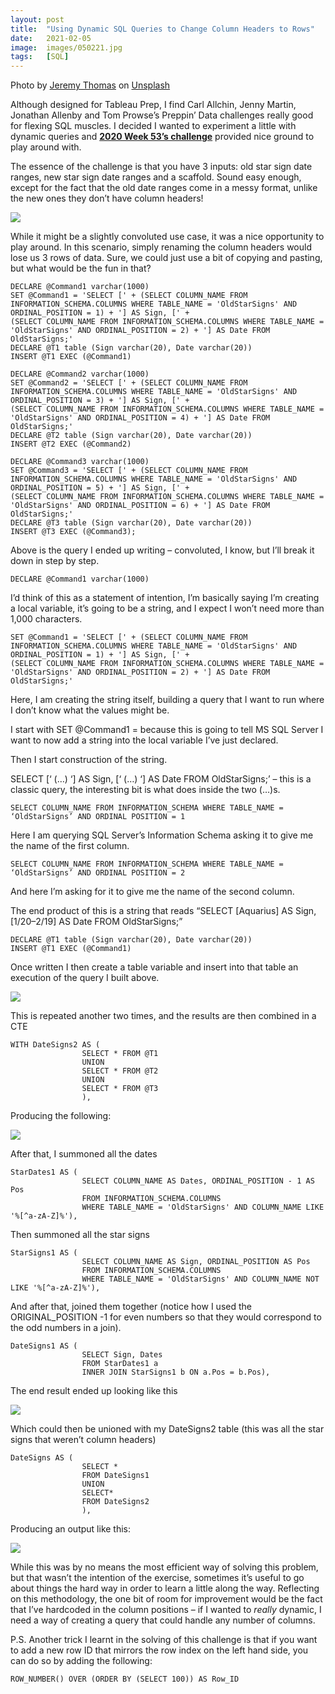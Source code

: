 ```yaml
---
layout: post
title:  "Using Dynamic SQL Queries to Change Column Headers to Rows"
date:   2021-02-05
image:  images/050221.jpg
tags:   [SQL]
---
```


<span>Photo by <a href="https://unsplash.com/@jeremythomasphoto?utm_source=unsplash&amp;utm_medium=referral&amp;utm_content=creditCopyText">Jeremy Thomas</a> on <a href="https://unsplash.com/s/photos/stars?utm_source=unsplash&amp;utm_medium=referral&amp;utm_content=creditCopyText">Unsplash</a></span>

Although designed for Tableau Prep, I find Carl Allchin, Jenny Martin, Jonathan Allenby and Tom Prowse’s Preppin’ Data challenges really good for flexing SQL muscles. I decided I wanted to experiment a little with dynamic queries and [**2020 Week 53’s challenge**][pd-w53] provided nice ground to play around with.  

The essence of the challenge is that you have 3 inputs: old star sign date ranges, new star sign date ranges and a scaffold. Sound easy enough, except for the fact that the old date ranges come in a messy format, unlike the new ones they don’t have column headers!

![]({{site.baseurl}}/images/050221-1.PNG)

While it might be a slightly convoluted use case, it was a nice opportunity to play around. In this scenario, simply renaming the column headers would lose us 3 rows of data. Sure, we could just use a bit of copying and pasting, but what would be the fun in that?

```
DECLARE @Command1 varchar(1000)
SET @Command1 = 'SELECT [' + (SELECT COLUMN_NAME FROM INFORMATION_SCHEMA.COLUMNS WHERE TABLE_NAME = 'OldStarSigns' AND ORDINAL_POSITION = 1) + '] AS Sign, [' +
(SELECT COLUMN_NAME FROM INFORMATION_SCHEMA.COLUMNS WHERE TABLE_NAME = 'OldStarSigns' AND ORDINAL_POSITION = 2) + '] AS Date FROM OldStarSigns;'
DECLARE @T1 table (Sign varchar(20), Date varchar(20))
INSERT @T1 EXEC (@Command1)

DECLARE @Command2 varchar(1000)
SET @Command2 = 'SELECT [' + (SELECT COLUMN_NAME FROM INFORMATION_SCHEMA.COLUMNS WHERE TABLE_NAME = 'OldStarSigns' AND ORDINAL_POSITION = 3) + '] AS Sign, [' +
(SELECT COLUMN_NAME FROM INFORMATION_SCHEMA.COLUMNS WHERE TABLE_NAME = 'OldStarSigns' AND ORDINAL_POSITION = 4) + '] AS Date FROM OldStarSigns;'
DECLARE @T2 table (Sign varchar(20), Date varchar(20))
INSERT @T2 EXEC (@Command2)

DECLARE @Command3 varchar(1000)
SET @Command3 = 'SELECT [' + (SELECT COLUMN_NAME FROM INFORMATION_SCHEMA.COLUMNS WHERE TABLE_NAME = 'OldStarSigns' AND ORDINAL_POSITION = 5) + '] AS Sign, [' +
(SELECT COLUMN_NAME FROM INFORMATION_SCHEMA.COLUMNS WHERE TABLE_NAME = 'OldStarSigns' AND ORDINAL_POSITION = 6) + '] AS Date FROM OldStarSigns;'
DECLARE @T3 table (Sign varchar(20), Date varchar(20))
INSERT @T3 EXEC (@Command3);
```
Above is the query I ended up writing – convoluted, I know, but I’ll break it down in step by step.

```
DECLARE @Command1 varchar(1000)
```

I’d think of this as a statement of intention, I’m basically saying I’m creating a local variable, it’s going to be a string, and I expect I won’t need more than 1,000 characters.

```
SET @Command1 = 'SELECT [' + (SELECT COLUMN_NAME FROM INFORMATION_SCHEMA.COLUMNS WHERE TABLE_NAME = 'OldStarSigns' AND ORDINAL_POSITION = 1) + '] AS Sign, [' +
(SELECT COLUMN_NAME FROM INFORMATION_SCHEMA.COLUMNS WHERE TABLE_NAME = 'OldStarSigns' AND ORDINAL_POSITION = 2) + '] AS Date FROM OldStarSigns;'
```

Here, I am creating the string itself, building a query that I want to run where I don’t know what the values might be. 

I start with SET @Command1 = because this is going to tell MS SQL Server I want to now add a string into the local variable I’ve just declared.

Then I start construction of the string.

SELECT [‘ (…) ‘] AS Sign, [‘ (…) ‘] AS Date FROM OldStarSigns;’ – this is a classic query, the interesting bit is what does inside the two (…)s.

```
SELECT COLUMN_NAME FROM INFORMATION_SCHEMA WHERE TABLE_NAME = ‘OldStarSigns’ AND ORDINAL POSITION = 1
```

Here I am querying SQL Server’s Information Schema asking it to give me the name of the first column.

```
SELECT COLUMN_NAME FROM INFORMATION_SCHEMA WHERE TABLE_NAME = ‘OldStarSigns’ AND ORDINAL POSITION = 2
```

And here I’m asking for it to give me the name of the second column.

The end product of this is a string that reads “SELECT [Aquarius] AS Sign, [1/20–2/19] AS Date FROM OldStarSigns;”

```
DECLARE @T1 table (Sign varchar(20), Date varchar(20))
INSERT @T1 EXEC (@Command1)
```

Once written I then create a table variable and insert into that table an execution of the query I built above. 

![]({{site.baseurl}}/images/050221-QueryResult.PNG)

This is repeated another two times, and the results are then combined in a CTE

```
WITH DateSigns2 AS (
				SELECT * FROM @T1
				UNION
				SELECT * FROM @T2
				UNION
				SELECT * FROM @T3
				),
```

Producing the following: 

![]({{site.baseurl}}/images/050221-DateSigns2.PNG)

After that, I summoned all the dates

```
StarDates1 AS (
				SELECT COLUMN_NAME AS Dates, ORDINAL_POSITION - 1 AS Pos
				FROM INFORMATION_SCHEMA.COLUMNS
				WHERE TABLE_NAME = 'OldStarSigns' AND COLUMN_NAME LIKE '%[^a-zA-Z]%'),
```

Then summoned all the star signs

```
StarSigns1 AS (
				SELECT COLUMN_NAME AS Sign, ORDINAL_POSITION AS Pos
				FROM INFORMATION_SCHEMA.COLUMNS
				WHERE TABLE_NAME = 'OldStarSigns' AND COLUMN_NAME NOT LIKE '%[^a-zA-Z]%'),
```

And after that, joined them together (notice how I used the ORIGINAL_POSITION -1 for even numbers so that they would correspond to the odd numbers in a join).

```
DateSigns1 AS (
				SELECT Sign, Dates
				FROM StarDates1 a
				INNER JOIN StarSigns1 b ON a.Pos = b.Pos),
```

The end result ended up looking like this

![]({{site.baseurl}}/images/050221-QueryResult.PNG)

Which could then be unioned with my DateSigns2 table (this was all the star signs that weren’t column headers)

```
DateSigns AS (
				SELECT *
				FROM DateSigns1
				UNION
				SELECT*
				FROM DateSigns2
				),
```

Producing an output like this:

![]({{site.baseurl}}/images/050221-DateSigns.PNG)

While this was by no means the most efficient way of solving this problem, but that wasn’t the intention of the exercise, sometimes it’s useful to go about things the hard way in order to learn a little along the way. Reflecting on this methodology, the one bit of room for improvement would be the fact that I’ve hardcoded in the column positions – if I wanted to *really* dynamic, I need a way of creating a query that could handle any number of columns.


P.S. Another trick I learnt in the solving of this challenge is that if you want to add a new row ID that mirrors the row index on the left hand side, you can do so by adding the following:

```
ROW_NUMBER() OVER (ORDER BY (SELECT 100)) AS Row_ID
```

[pd-w53]:https://preppindata.blogspot.com/2020/12/2020-week-53.html
